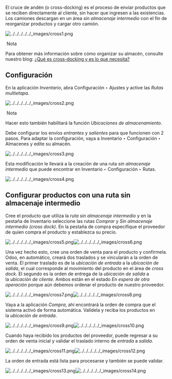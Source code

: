 El cruce de andén (o cross-docking) es el proceso de enviar productos que se reciben directamente al cliente, sin hacer que ingresen a las existencias. Los camiones descargan en un área _sin almacenaje intermedio_ con el fin de reorganizar productos y cargar otro camión.

![../../../../../_images/cross1.png](https://www.odoo.com/documentation/17.0/es/_images/cross1.png)

 Nota

Para obtener más información sobre cómo organizar su almacén, consulte nuestro blog: [¿Qué es cross-docking y es lo que necesita?](https://www.odoo.com/blog/business-hacks-1/post/what-is-cross-docking-and-is-it-for-me-270)

## Configuración[](https://www.odoo.com/documentation/17.0/es/applications/inventory_and_mrp/inventory/warehouses_storage/advanced_operations_warehouse/cross_dock.html#configuration "Enlazar permanentemente con este título")

En la aplicación _Inventario_, abra Configuración ‣ Ajustes y active las _Rutas multietapa_.

![../../../../../_images/cross2.png](https://www.odoo.com/documentation/17.0/es/_images/cross2.png)

 Nota

Hacer esto también habilitará la función _Ubicaciones de almacenamiento_.

Debe configurar los envíos _entrantes_ y _salientes_ para que funcionen con 2 pasos. Para adaptar la configuración, vaya a Inventario ‣ Configuración ‣ Almacenes y edite su almacén.

![../../../../../_images/cross3.png](https://www.odoo.com/documentation/17.0/es/_images/cross3.png)

Esta modificación le llevará a la creación de una ruta _sin almacenaje intermedio_ que puede encontrar en Inventario ‣ Configuración ‣ Rutas.

![../../../../../_images/cross4.png](https://www.odoo.com/documentation/17.0/es/_images/cross4.png)

## Configurar productos con una ruta sin almacenaje intermedio[](https://www.odoo.com/documentation/17.0/es/applications/inventory_and_mrp/inventory/warehouses_storage/advanced_operations_warehouse/cross_dock.html#configure-products-with-cross-dock-route "Enlazar permanentemente con este título")

Cree el producto que utiliza la _ruta sin almacenaje intermedio_ y en la pestaña de Inventario seleccione las rutas _Comprar_ y _Sin almacenaje intermedio (cross dock)_. En la pestaña de compra especifique el proveedor de quien compra el producto y establezca su precio.

![../../../../../_images/cross5.png](https://www.odoo.com/documentation/17.0/es/_images/cross5.png)![../../../../../_images/cross6.png](https://www.odoo.com/documentation/17.0/es/_images/cross6.png)

Una vez hecho esto, cree una orden de venta para el producto y confírmela. Odoo, en automático, creará dos traslados y se vincularán a la orden de venta. El primer traslado es de la _ubicación de entrada_ a la _ubicación de salida_, el cual corresponde al movimiento del producto en el área de _cross dock_. El segundo es la orden de entrega de la _ubicación de salida_ a la _ubicación de cliente_. Ambos están en el estado _En espera de otra operación_ porque aún debemos ordenar el producto de nuestro proveedor.

![../../../../../_images/cross7.png](https://www.odoo.com/documentation/17.0/es/_images/cross7.png)![../../../../../_images/cross8.png](https://www.odoo.com/documentation/17.0/es/_images/cross8.png)

Vaya a la aplicación _Compra_, ahí encontrará la orden de compra que el sistema activó de forma automática. Valídela y reciba los productos en la _ubicación de entrada_.

![../../../../../_images/cross9.png](https://www.odoo.com/documentation/17.0/es/_images/cross9.png)![../../../../../_images/cross10.png](https://www.odoo.com/documentation/17.0/es/_images/cross10.png)

Cuando haya recibido los productos del proveedor, puede regresar a su orden de venta inicial y validar el traslado interno de _entrada_ a _salida_.

![../../../../../_images/cross11.png](https://www.odoo.com/documentation/17.0/es/_images/cross11.png)![../../../../../_images/cross12.png](https://www.odoo.com/documentation/17.0/es/_images/cross12.png)

La orden de entrada está lista para procesarse y también se puede validar.

![../../../../../_images/cross13.png](https://www.odoo.com/documentation/17.0/es/_images/cross13.png)![../../../../../_images/cross14.png](https://www.odoo.com/documentation/17.0/es/_images/cross14.png)